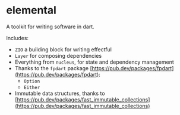 # elemental

A toolkit for writing software in dart.

Includes:

- `ZIO` a building block for writing effectful
- `Layer` for composing dependencies
- Everything from `nucleus`, for state and dependency management
- Thanks to the `fpdart` package [https://pub.dev/packages/fpdart](https://pub.dev/packages/fpdart):
  - `Option`
  - `Either`
- Immutable data structures, thanks to [https://pub.dev/packages/fast_immutable_collections](https://pub.dev/packages/fast_immutable_collections)
